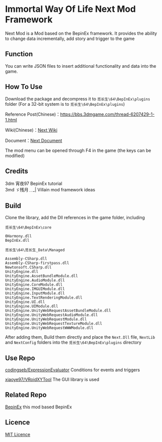 # Immortal Way Of Life Next Mod Framework

Next Mod is a Mod based on the BepinEx framework. It provides the ability to change data incrementally, add story and trigger to the game

## Function
You can write JSON files to insert additional functionality and data into the game.

## How To Use
Download the package and decompress it to `觅长生\64\BepInEx\plugins` folder (For a 32-bit system is to `觅长生\64\BepInEx\plugins`)

Reference Post(Chinese)：https://bbs.3dmgame.com/thread-6207429-1-1.html

Wiki(Chinese)：[Next Wiki](https://michangshengnext.fandom.com/zh/wiki/%E8%A7%85%E9%95%BF%E7%94%9FNext_Wiki)

Document：[Next Document](doc/EN/NextDocument.md)

The mod menu can be opened through F4 in the game (the keys can be modified)

## Credits
3dm  宵夜97  BepinEx tutorial<br>
3md  ゞ残月﹎_|  Villain mod framework ideas<br>

## Build

Clone the library, add the Dll references in the game folder, including

`觅长生\64\BepInEx\core`
```
0Harmony.dll
BepInEx.dll
```
`觅长生\64\觅长生_Data\Managed`
```
Assembly-CSharp.dll
Assembly-CSharp-firstpass.dll
Newtonsoft.CSharp.dll
UnityEngine.dll
UnityEngine.AssetBundleModule.dll
UnityEngine.AudioModule.dll
UnityEngine.CoreModule.dll
UnityEngine.IMGUIModule.dll
UnityEngine.InputModule.dll
UnityEngine.TextRenderingModule.dll
UnityEngine.UI.dll
UnityEngine.UIModule.dll
UnityEngine.UnityWebRequestAssetBundleModule.dll
UnityEngine.UnityWebRequestAudioModule.dll
UnityEngine.UnityWebRequestModule.dll
UnityEngine.UnityWebRequestTextureModule.dll
UnityEngine.UnityWebRequestWWWModule.dll
```

After adding them, Build them directly and place the `Next.Dll` file, `NextLib` and `NextConfig` folders into the `觅长生\64\BepInEx\plugins` directory

## Use Repo
[codingseb/ExpressionEvaluator](https://github.com/codingseb/ExpressionEvaluator) Conditions for events and triggers

[xiaoye97/VRoidXYTool](https://github.com/xiaoye97/VRoidXYTool) The GUI library is used

## Related Repo
[BepinEx](https://github.com/BepInEx/BepInEx) this mod based BepinEx

## Licence
[MIT Licence](https://github.com/magicskysword/Next/blob/main/LICENSE)